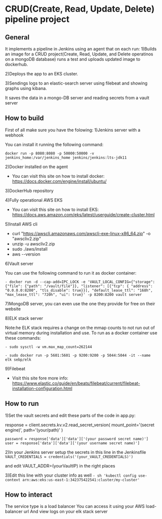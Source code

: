 CRUD(Create, Read, Update, Delete) pipeline project 
==========================

General
------------

It implements a pipeline in Jenkins using an agent that on each run:
1)Builds an image for a CRUD project(Create, Read, Update, and Delete operatinos on a mongoDB database) runs a test and uploads updated image to dockerhub.

2)Deploys the app to an EKS cluster.

3)Sendings logs to an elastic-search server using filebeat and showing graphs using kibana.

It saves the data in a mongo-DB server and reading secrets from a vault server

How to build
------------

First of all make sure you have the folowing:
1)Jenkins server with a webhook

You can install it running the following command:

 `docker run -p 8080:8080 -p 50000:50000 -v jenkins_home:/var/jenkins_home jenkins/jenkins:lts-jdk11`

2)Docker installed on the agent
- You can visit this site on how to install docker: https://docs.docker.com/engine/install/ubuntu/

3)DockerHub repository

4)Fully operational AWS EKS
- You can visit this site on how to install EKS: https://docs.aws.amazon.com/eks/latest/userguide/create-cluster.html


5)Install AWS cli 
 - curl "https://awscli.amazonaws.com/awscli-exe-linux-x86_64.zip" -o "awscliv2.zip"
 - unzip -u awscliv2.zip
 - sudo ./aws/install
 - aws --version

6)Vault server

You can use the following command to run it as docker container:

 `- docker run -d --cap-add=IPC_LOCK -e 'VAULT_LOCAL_CONFIG={"storage": {"file": {"path": "/vault/file"}}, "listener": [{"tcp": { "address": "0.0.0.0:8200", "tls_disable": true}}], "default_lease_ttl": "168h", "max_lease_ttl": "720h", "ui": true}' -p 8200:8200 vault server`

7)MongoDB server, you can even use the one they provide for free on their website

8)ELK stack server

Note:he ELK stack requires a change on the mmap counts to not run out of virtual memory during installation and use. 
To run as a docker container use these commands:

  `- sudo sysctl -w vm.max_map_count=262144`
  
  `- sudo docker run -p 5601:5601 -p 9200:9200 -p 5044:5044 -it --name elk sebp/elk`

9)Filebeat
- Visit this site fore more info: https://www.elastic.co/guide/en/beats/filebeat/current/filebeat-installation-configuration.html

How to run
------------

1)Set the vault secrets and edit these parts of the code in app.py:

response = client.secrets.kv.v2.read_secret_version(
    mount_point='(secret engine)',
    path='(your/path)'
)

`password = response['data']['data']['(your password secret name)']`
`user = response['data']['data']['(your username secret name)']`

2)In your Jenkins server setup the secrets in this line in the Jenkinsfile
`VAULT_CREDENTIALS = credentials('(your_VAULT_CREDENTIALS)')`

and edit VAULT_ADDR=(yourVaultIP) in the right places

3)Edit this line with your cluster info as well
`- sh 'kubectl config use-context arn:aws:eks:us-east-1:342375422541:cluster/my-cluster'`



How to interact
------------
The service type is a load balancer
You can access it using your AWS load-balancer url
And view logs on your elk stack server

